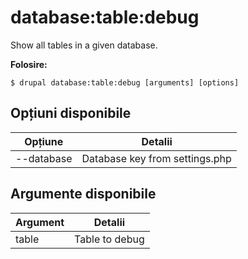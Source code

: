 # database:table:debug
Show all tables in a given database.

**Folosire:**
```
$ drupal database:table:debug [arguments] [options] 
```

## Opțiuni disponibile
Opțiune | Detalii
-------|-------------
--database | Database key from settings.php

## Argumente disponibile
Argument | Detalii
---------|-------------
table | Table to debug
